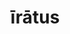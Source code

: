 ---
title: īrātus
meaning: angry
ch: [three, mt, mt1thru4, 7r]
pos: totadjective
femstem: īrāt
femend: a
neutstem: īrāt
neutend: um
derivative: irate
laudio: ../assets/audio/iratus-laudio.mp3
six: y
---